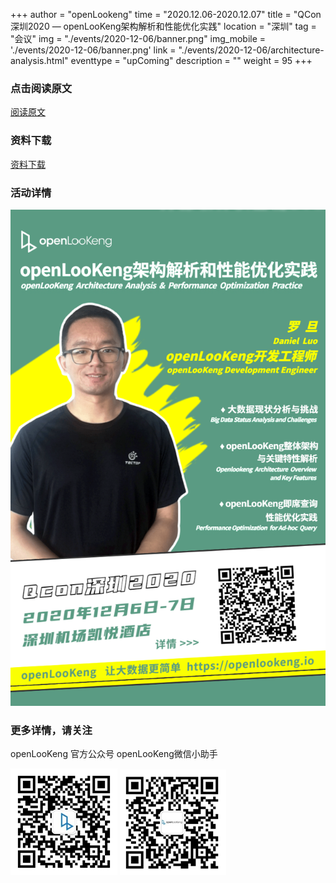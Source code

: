 ﻿+++ 
author = "openLookeng"
time = "2020.12.06-2020.12.07" 
title = "QCon深圳2020 — openLooKeng架构解析和性能优化实践" 
location = "深圳" 
tag = "会议"
img = "./events/2020-12-06/banner.png" 
img_mobile = './events/2020-12-06/banner.png'
link = "./events/2020-12-06/architecture-analysis.html"
eventtype = "upComing"
description = ""
weight = 95
+++


### 点击阅读原文

<a href="https://mp.weixin.qq.com/s?__biz=MzU0MTQyMDc4OA==&mid=2247487008&idx=1&sn=7bf7c4723305e0db8f3870749cb910c6&chksm=fb2b73bbcc5cfaade3d7ca97876e32f804e99575686126ab6b4f3b396bcb44c507293795c5a8&token=280810305&lang=zh_CN#rd" target="_blank">阅读原文</a>

### 资料下载

<a href="2020-12-6-Shenzhen-QCon-openLooKeng.pdf" download>资料下载</a>

### 活动详情

<img src="./detail1.png">

### 更多详情，请关注

openLooKeng 官方公众号       openLooKeng微信小助手

<img src="../2020-11-11/accountCode.jpg">
<img src="../2020-11-11/assistantCode.jpg">

